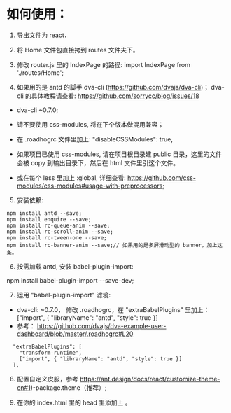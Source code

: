 # 如何使用：

1. 导出文件为 react，

2. 将 Home 文件包直接拷到 routes 文件夹下。

3. 修改 router.js 里的 IndexPage 的路径: import IndexPage from './routes/Home';

4. 如果用的是 antd 的脚手 dva-cli (https://github.com/dvajs/dva-cli)； dva-cli 的具体教程请查看: https://github.com/sorrycc/blog/issues/18

- dva-cli ~0.7.0;

- 请不要使用 css-modules, 将在下个版本做混用兼容；
- 在 .roadhogrc 文件里加上: "disableCSSModules": true,

- 如果项目已使用 css-modules, 请在项目根目录建 public 目录，这里的文件会被 copy 到输出目录下，然后在 html 文件里引这个文件。

- 或在每个 less 里加上 :global, 详细查看: https://github.com/css-modules/css-modules#usage-with-preprocessors;

5. 安装依赖:

```
npm install antd --save;
npm install enquire --save;
npm install rc-queue-anim --save;
npm install rc-scroll-anim --save;
npm install rc-tween-one --save;
npm install rc-banner-anim --save;// 如果用的是多屏滑动型的 banner，加上这条。
```

6. 按需加载 antd, 安装 babel-plugin-import:

npm install babel-plugin-import --save-dev;

7. 运用 "babel-plugin-import" 滤境:

- dva-cli: ~0.7.0， 修改 .roadhogrc，在 "extraBabelPlugins" 里加上： ["import", { "libraryName": "antd", "style": true }]
-  参考： https://github.com/dvajs/dva-example-user-dashboard/blob/master/.roadhogrc#L20
```
  "extraBabelPlugins": [
    "transform-runtime",
    ["import", { "libraryName": "antd", "style": true }]
  ],
```
8. 配置自定义皮服，参考 https://ant.design/docs/react/customize-theme-cn#1)-package.theme（推荐）;

9. 在你的 index.html 里的 head 里添加上 <meta name="viewport" content="width=device-width, initial-scale=1.0">。

